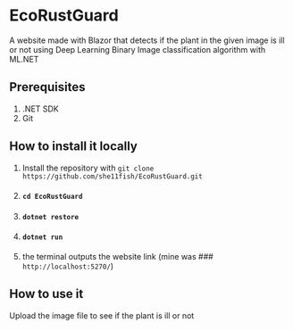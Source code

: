 ﻿# EcoRustGuard
A website made with Blazor that detects if the plant in the given image is ill or not using Deep Learning Binary Image classification algorithm with ML.NET
## Prerequisites
1. .NET SDK
2. Git
## How to install it locally
1. Install the repository with `git clone https://github.com/she11fish/EcoRustGuard.git`
2. #### `cd EcoRustGuard`
3. #### `dotnet restore`
4. #### `dotnet run`
5. the terminal outputs the website link (mine was ### `http://localhost:5270/`)
## How to use it
Upload the image file to see if the plant is ill or not
